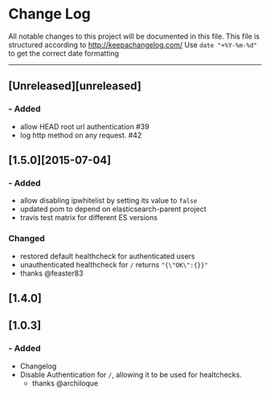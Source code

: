 # Change Log

All notable changes to this project will be documented in this
file. This file is structured according to http://keepachangelog.com/
Use  `date "+%Y-%m-%d"` to get the correct date formatting

- - -
## [Unreleased][unreleased]
### - Added
- allow HEAD root url authentication #39
- log http method on any request. #42

## [1.5.0][2015-07-04]

### - Added
- allow disabling ipwhitelist by setting its value to `false`
- updated pom to depend on elasticsearch-parent project
- travis test matrix for different ES versions

### Changed
- restored default healthcheck for authenticated users
- unauthenticated healthcheck for `/` returns `"{\"OK\":{}}"`
- thanks @feaster83

## [1.4.0]
## [1.0.3]

### - Added
- Changelog
- Disable Authentication for `/`, allowing it to be used for healtchecks.
  - thanks @archiloque

